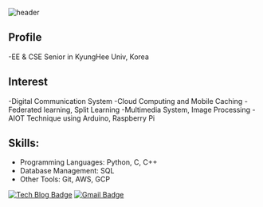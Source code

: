 ![header](https://capsule-render.vercel.app/api?type=waving&height=200&color=gradient&text=Welcome+to+Sunwoo's%20%20Github👋&fontAlign=50&fontSize=31&reversal=true&fontAlignY=50)

## Profile
-EE & CSE Senior in KyungHee Univ, Korea

## Interest
-Digital Communication System
-Cloud Computing and Mobile Caching
-Federated learning, Split Learning
-Multimedia System, Image Processing
-AIOT Technique using Arduino, Raspberry Pi

## Skills:
- Programming Languages: Python, C, C++
- Database Management: SQL
- Other Tools: Git, AWS, GCP

[![Tech Blog Badge](http://img.shields.io/badge/-Tech%20blog-black?style=flat-square&logo=github&link=https://sunoopy.tistory.com/)](https://sunoopy.tistory.com/)
[![Gmail Badge](https://img.shields.io/badge/Gmail-d14836?style=flat-square&logo=Gmail&logoColor=white&link=mailto:swkang.official@gmail.com)](mailto:swknag.official@gmail.com)
